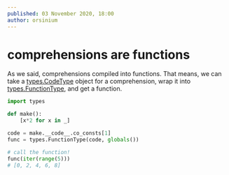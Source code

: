 ```yaml
---
published: 03 November 2020, 18:00
author: orsinium
---
```


# comprehensions are functions

As we said, comprehensions compiled into functions. That means, we can take a [types.CodeType](https://docs.python.org/3.8/library/types.html#types.CodeType) object for a comprehension, wrap it into [types.FunctionType](https://docs.python.org/3.8/library/types.html#types.FunctionType), and get a function.

```python
import types

def make():
    [x*2 for x in _]

code = make.__code__.co_consts[1]
func = types.FunctionType(code, globals())

# call the function!
func(iter(range(5)))
# [0, 2, 4, 6, 8]
```

